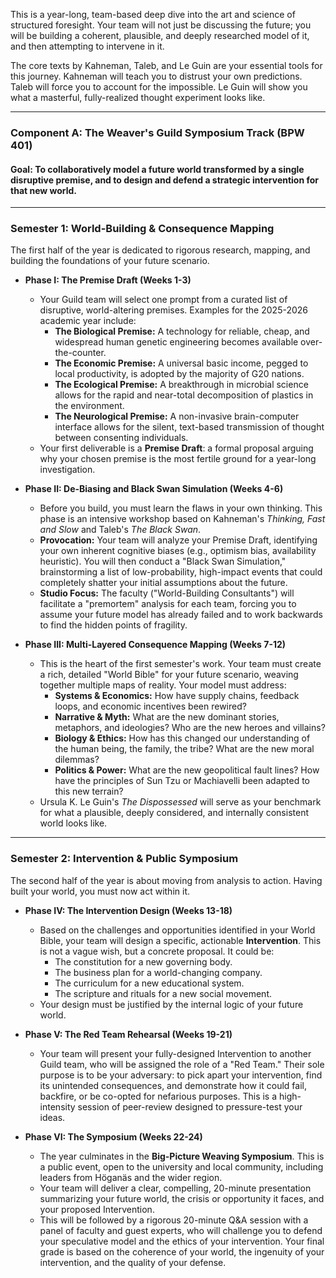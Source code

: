 
This is a year-long, team-based deep dive into the art and science of structured foresight. Your team will not just be discussing the future; you will be building a coherent, plausible, and deeply researched model of it, and then attempting to intervene in it.

The core texts by Kahneman, Taleb, and Le Guin are your essential tools for this journey. Kahneman will teach you to distrust your own predictions. Taleb will force you to account for the impossible. Le Guin will show you what a masterful, fully-realized thought experiment looks like.

---

### **Component A: The Weaver's Guild Symposium Track (BPW 401)**

#### **Goal: To collaboratively model a future world transformed by a single disruptive premise, and to design and defend a strategic intervention for that new world.**

---

### **Semester 1: World-Building & Consequence Mapping**

The first half of the year is dedicated to rigorous research, mapping, and building the foundations of your future scenario.

* **Phase I: The Premise Draft (Weeks 1-3)**
    * Your Guild team will select one prompt from a curated list of disruptive, world-altering premises. Examples for the 2025-2026 academic year include:
        * **The Biological Premise:** A technology for reliable, cheap, and widespread human genetic engineering becomes available over-the-counter.
        * **The Economic Premise:** A universal basic income, pegged to local productivity, is adopted by the majority of G20 nations.
        * **The Ecological Premise:** A breakthrough in microbial science allows for the rapid and near-total decomposition of plastics in the environment.
        * **The Neurological Premise:** A non-invasive brain-computer interface allows for the silent, text-based transmission of thought between consenting individuals.
    * Your first deliverable is a **Premise Draft**: a formal proposal arguing why your chosen premise is the most fertile ground for a year-long investigation.

* **Phase II: De-Biasing and Black Swan Simulation (Weeks 4-6)**
    * Before you build, you must learn the flaws in your own thinking. This phase is an intensive workshop based on Kahneman's *Thinking, Fast and Slow* and Taleb's *The Black Swan*.
    * **Provocation:** Your team will analyze your Premise Draft, identifying your own inherent cognitive biases (e.g., optimism bias, availability heuristic). You will then conduct a "Black Swan Simulation," brainstorming a list of low-probability, high-impact events that could completely shatter your initial assumptions about the future.
    * **Studio Focus:** The faculty ("World-Building Consultants") will facilitate a "premortem" analysis for each team, forcing you to assume your future model has already failed and to work backwards to find the hidden points of fragility.

* **Phase III: Multi-Layered Consequence Mapping (Weeks 7-12)**
    * This is the heart of the first semester's work. Your team must create a rich, detailed "World Bible" for your future scenario, weaving together multiple maps of reality. Your model must address:
        * **Systems & Economics:** How have supply chains, feedback loops, and economic incentives been rewired?
        * **Narrative & Myth:** What are the new dominant stories, metaphors, and ideologies? Who are the new heroes and villains?
        * **Biology & Ethics:** How has this changed our understanding of the human being, the family, the tribe? What are the new moral dilemmas?
        * **Politics & Power:** What are the new geopolitical fault lines? How have the principles of Sun Tzu or Machiavelli been adapted to this new terrain?
    * Ursula K. Le Guin's *The Dispossessed* will serve as your benchmark for what a plausible, deeply considered, and internally consistent world looks like.

---

### **Semester 2: Intervention & Public Symposium**

The second half of the year is about moving from analysis to action. Having built your world, you must now act within it.

* **Phase IV: The Intervention Design (Weeks 13-18)**
    * Based on the challenges and opportunities identified in your World Bible, your team will design a specific, actionable **Intervention**. This is not a vague wish, but a concrete proposal. It could be:
        * The constitution for a new governing body.
        * The business plan for a world-changing company.
        * The curriculum for a new educational system.
        * The scripture and rituals for a new social movement.
    * Your design must be justified by the internal logic of your future world.

* **Phase V: The Red Team Rehearsal (Weeks 19-21)**
    * Your team will present your fully-designed Intervention to another Guild team, who will be assigned the role of a "Red Team." Their sole purpose is to be your adversary: to pick apart your intervention, find its unintended consequences, and demonstrate how it could fail, backfire, or be co-opted for nefarious purposes. This is a high-intensity session of peer-review designed to pressure-test your ideas.

* **Phase VI: The Symposium (Weeks 22-24)**
    * The year culminates in the **Big-Picture Weaving Symposium**. This is a public event, open to the university and local community, including leaders from Höganäs and the wider region.
    * Your team will deliver a clear, compelling, 20-minute presentation summarizing your future world, the crisis or opportunity it faces, and your proposed Intervention.
    * This will be followed by a rigorous 20-minute Q&A session with a panel of faculty and guest experts, who will challenge you to defend your speculative model and the ethics of your intervention. Your final grade is based on the coherence of your world, the ingenuity of your intervention, and the quality of your defense.
